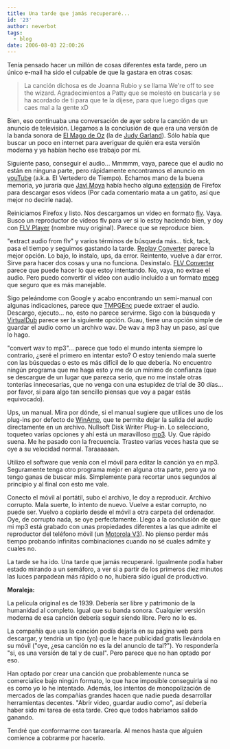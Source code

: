 ```yaml
---
title: Una tarde que jamás recuperaré...
id: '23'
author: neverbot
tags:
  - blog
date: 2006-08-03 22:00:26
---
```


Tenía pensado hacer un millón de cosas diferentes esta tarde, pero un único e-mail ha sido el culpable de que la gastara en otras cosas:

> La canción dichosa es de Joanna Rubio y se llama We're off to see the wizard. Agradecimientos a Patty que se molestó en buscarla y se ha acordado de ti para que te la dijese, para que luego digas que caes mal a la gente xD

Bien, eso continuaba una conversación de ayer sobre la canción de un anuncio de televisión. Llegamos a la conclusión de que era una versión de la banda sonora de [El Mago de Oz](http://www.imdb.com/title/tt0032138/) (la de [Judy Garland](http://www.imdb.com/name/nm0000023/)). Sólo había que buscar un poco en internet para averiguar de quién era esta versión moderna y ya habían hecho ese trabajo por mí.

Siguiente paso, conseguir el audio... Mmmmm, vaya, parece que el audio no están en ninguna parte, pero rápidamente encontramos el anuncio en [youTube](http://www.youtube.com/watch?v=PnfcYx0tTVw) (a.k.a. El Vertedero de Tiempo). Echamos mano de la buena memoria, yo juraría que [Javi Moya](http://javimoya.com/blog/) había hecho alguna [extensión](http://javimoya.com/blog/youtube.php) de Firefox para descargar esos vídeos (Por cada comentario mata a un gatito, así que mejor no decirle nada).

Reiniciamos Firefox y listo. Nos descargamos un vídeo en formato [flv](http://en.wikipedia.org/wiki/FLV). Vaya. Busco un reproductor de vídeos flv para ver si lo estoy haciendo bien, y doy con [FLV Player](http://www.martijndevisser.com/blog/) (nombre muy original). Parece que se reproduce bien.

"extract audio from flv" y varios términos de búsqueda más... tick, tack, pasa el tiempo y seguimos gastando la tarde. [Replay Converter](http://www.applian.com/replay-converter/index.php) parece la mejor opción. Lo bajo, lo instalo, ups, da error. Reintento, vuelve a dar error. Sirve para hacer dos cosas y una no funciona. Desinstalo. [FLV Converter](http://www.manuales-e.com/content/view/66/43/) parece que puede hacer lo que estoy intentando. No, vaya, no extrae el audio. Pero puedo convertir el vídeo con audio incluído a un formato [mpeg](http://en.wikipedia.org/wiki/Mpeg) que seguro que es más manejable.

Sigo peleándome con Google y acabo encontrando un semi-manual con algunas indicaciones, parece que [TMPGEnc](http://www.tmpgenc.net/en/e_main.html) puede extraer el audio. Descargo, ejecuto... no, esto no parece servirme. Sigo con la búsqueda y [VirtualDub](http://www.virtualdub.org/) parece ser la siguiente opción. Guau, tiene una opción simple de guardar el audio como un archivo wav. De wav a mp3 hay un paso, así que lo hago.

"convert wav to mp3"... parece que todo el mundo intenta siempre lo contrario, ¿seré el primero en intentar esto? O estoy teniendo mala suerte con las búsquedas o esto es más difícil de lo que debería. No encuentro ningún programa que me haga esto y me de un mínimo de confianza (que se descargue de un lugar que parezca serio, que no me instale otras tonterías innecesarias, que no venga con una estupidez de trial de 30 días... por favor, si para algo tan sencillo piensas que voy a pagar estás equivocado).

Ups, un manual. Mira por dónde, si el manual sugiere que utilices uno de los plug-ins por defecto de [WinAmp](http://www.winamp.com/), que te permite dejar la salida del audio directamente en un archivo. Nullsoft Disk Writer Plug-in. Lo selecciono, toqueteo varias opciones y ahí está un maravilloso [mp3](http://en.wikipedia.org/wiki/MP3). Uy. Que rápido suena. Me he pasado con la frecuencia. Trasteo varias veces hasta que se oye a su velocidad normal. Taraaaaaan.

Utilizo el software que venía con el móvil para editar la canción ya en mp3. Seguramente tenga otro programa mejor en alguna otra parte, pero ya no tengo ganas de buscar más. Simplemente para recortar unos segundos al principio y al final con esto me vale.

Conecto el móvil al portátil, subo el archivo, le doy a reproducir. Archivo corrupto. Mala suerte, lo intento de nuevo. Vuelve a estar corrupto, no puede ser. Vuelvo a copiarlo desde el móvil a otra carpeta del ordenador. Oye, de corrupto nada, se oye perfectamente. Llego a la conclusión de que mi mp3 está grabado con unas propiedades diferentes a las que admite el reproductor del teléfono móvil (un [Motorola V3](http://direct.motorola.com/SPN/web_producthome.asp?Country=ESP&language=SPN&productid=30299)). No pienso perder más tiempo probando infinitas combinaciones cuando no sé cuales admite y cuales no.

La tarde se ha ido. Una tarde que jamás recuperaré. Igualmente podía haber estado mirando a un semáforo, a ver si a partir de los primeros diez minutos las luces parpadean más rápido o no, hubiera sido igual de productivo.

**Moraleja:**

La película original es de 1939. Debería ser libre y patrimonio de la humanidad al completo. Igual que su banda sonora. Cualquier versión moderna de esa canción debería seguir siendo libre. Pero no lo es.

La compañía que usa la canción podía dejarla en su página web para descargar, y tendría un tipo (yo) que le hace publicidad gratis llevándola en su móvil ("oye, ¿esa canción no es la del anuncio de tal?"). Yo respondería "si, es una versión de tal y de cual". Pero parece que no han optado por eso.

Han optado por crear una canción que probablemente nunca se comercialice bajo ningún formato, lo que hace imposible conseguirla si no es como yo lo he intentado. Además, los intentos de monopolización de mercados de las compañías grandes hacen que nadie pueda desarrollar herramientas decentes. "Abrir video, guardar audio como", así debería haber sido mi tarea de esta tarde. Creo que todos habríamos salido ganando.

Tendré que conformarme con tararearla. Al menos hasta que alguien comience a cobrarme por hacerlo.
